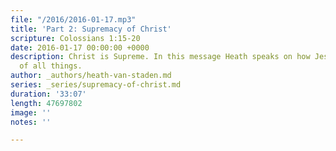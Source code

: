 ```yaml
---
file: "/2016/2016-01-17.mp3"
title: 'Part 2: Supremacy of Christ'
scripture: Colossians 1:15-20
date: 2016-01-17 00:00:00 +0000
description: Christ is Supreme. In this message Heath speaks on how Jesus is the creator
  of all things.
author: _authors/heath-van-staden.md
series: _series/supremacy-of-christ.md
duration: '33:07'
length: 47697802
image: ''
notes: ''

---
```

